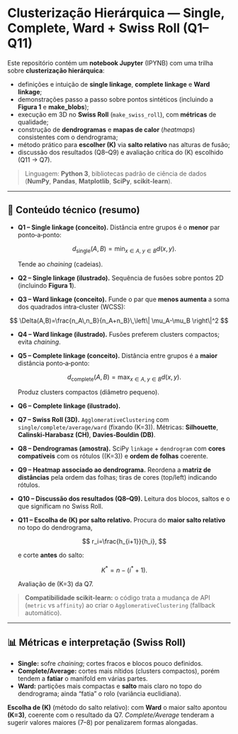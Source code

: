 # Clusterização Hierárquica — Single, Complete, Ward + Swiss Roll (Q1–Q11)

Este repositório contém um **notebook Jupyter** (IPYNB) com uma trilha sobre **clusterização hierárquica**:

- definições e intuição de **single linkage**, **complete linkage** e **Ward linkage**;
- demonstrações passo a passo sobre pontos sintéticos (incluindo a **Figura 1** e **make_blobs**);
- execução em 3D no **Swiss Roll** (`make_swiss_roll`), com **métricas** de qualidade;
- construção de **dendrogramas** e **mapas de calor** (_heatmaps_) consistentes com o dendrograma;
- método prático para **escolher \(K\)** via **salto relativo** nas alturas de fusão;
- discussão dos resultados (Q8–Q9) e avaliação crítica do \(K\) escolhido (Q11 → Q7).

> Linguagem: **Python 3**, bibliotecas padrão de ciência de dados (**NumPy**, **Pandas**, **Matplotlib**, **SciPy**, **scikit-learn**).

---

## 🧪 Conteúdo técnico (resumo)

- **Q1 – Single linkage (conceito).** Distância entre grupos é o **menor** par ponto‑a‑ponto:

  $$
  d_{\text{single}}(A,B)=\min_{x\in A,\; y\in B} d(x,y).
  $$

  Tende ao _chaining_ (cadeias).

- **Q2 – Single linkage (ilustrado).** Sequência de fusões sobre pontos 2D (incluindo **Figura 1**).

- **Q3 – Ward linkage (conceito).** Funde o par que **menos aumenta** a soma dos quadrados intra‑cluster (WCSS):

 $$
\Delta(A,B)=\frac{n_A\,n_B}{n_A+n_B}\,\left\| \mu_A-\mu_B \right\|^2
$$

- **Q4 – Ward linkage (ilustrado).** Fusões preferem clusters compactos; evita _chaining_.

- **Q5 – Complete linkage (conceito).** Distância entre grupos é a **maior** distância ponto‑a‑ponto:

  $$
  d_{\text{complete}}(A,B)=\max_{x\in A,\; y\in B} d(x,y).
  $$

  Produz clusters compactos (diâmetro pequeno).

- **Q6 – Complete linkage (ilustrado).**

- **Q7 – Swiss Roll (3D).** `AgglomerativeClustering` com `single/complete/average/ward` (fixando \(K=3\)). Métricas: **Silhouette**, **Calinski‑Harabasz (CH)**, **Davies‑Bouldin (DB)**.

- **Q8 – Dendrogramas (amostra).** SciPy `linkage` + `dendrogram` com **cores compatíveis** com os rótulos (\(K=3\)) e **ordem de folhas** coerente.

- **Q9 – Heatmap associado ao dendrograma.** Reordena a **matriz de distâncias** pela ordem das folhas; tiras de cores (top/left) indicando rótulos.

- **Q10 – Discussão dos resultados (Q8–Q9).** Leitura dos blocos, saltos e o que significam no Swiss Roll.

- **Q11 – Escolha de \(K\) por salto relativo.** Procura do **maior salto relativo** no topo do dendrograma,

  $$
  r_i=\frac{h_{i+1}}{h_i},
  $$

  e corte **antes** do salto:

  $$
  K^{*}=n-(i^{*}+1).
  $$

  Avaliação de \(K=3\) da Q7.

> **Compatibilidade scikit‑learn:** o código trata a mudança de API (`metric` vs `affinity`) ao criar o `AgglomerativeClustering` (fallback automático).

---

## 📊 Métricas e interpretação (Swiss Roll)

- **Single:** sofre _chaining_; cortes fracos e blocos pouco definidos.
- **Complete/Average:** cortes mais nítidos (clusters compactos), porém tendem a **fatiar** o manifold em várias partes.
- **Ward:** partições mais compactas e **salto** mais claro no topo do dendrograma; ainda “fatia” o rolo (variância euclidiana).

**Escolha de \(K\)** (método do salto relativo): com **Ward** o maior salto apontou **\(K=3\)**, coerente com o resultado da Q7. _Complete/Average_ tenderam a sugerir valores maiores (7–8) por penalizarem formas alongadas.
